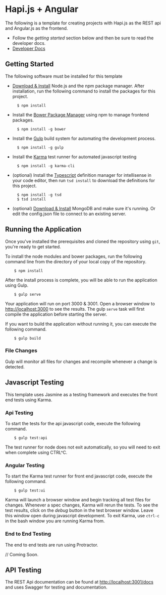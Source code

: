 # Hapi.js + Angular

The following is a template for creating projects with Hapi.js as the REST api and Angular.js as the frontend.

- Follow the *getting started* section below and then be sure to read the developer docs.
- [Developer Docs](/docs)

## Getting Started

The following software must be installed for this template

- [Download & Install](http://www.nodejs.org/download) Node.js and the npm package manager. After installation, run the following command to install the packages for this project.

		$ npm install

- Install the [Bower Package Manager](http://bower.io/) using npm to manage frontend packages.

		$ npm install -g bower

- Install the [Gulp](http://gulpjs.com/) build system for automating the development process.

		$ npm install -g gulp

- Install the [Karma](http://karma-runner.github.io/0.13/index.html) test runner for automated javascript testing

		$ npm install -g karma-cli
		
- (optional) Install the [Typescript]() definition manager for intellisense in your code editor, then run `tsd install` to download the definitions for this project.

		$ npm install -g tsd
		$ tsd install

- (optional) [Download & Install](http://www.mongodb.org/downloads) MongoDB and make sure it's running. Or edit the config.json file to connect to an existing server.

##  Running the Application

Once you've installed the prerequisites and cloned the repository using `git`, you're ready to get started.

To install the node modules and bower packages, run the following command line from the directory of your local copy of the repository.

		$ npm install

After the install process is complete, you will be able to run the application using Gulp.

		$ gulp serve

Your application will run on port 3000 & 3001. Open a browser window to [http://localhost:3000](http://localhost:3000) to see the results. The gulp `serve` task will first compile the application before starting the server.

If you want to build the application without running it, you can execute the following command.

		$ gulp build

### File Changes

Gulp will monitor all files for changes and recompile whenever a change is detected.

## Javascript Testing

This template uses Jasmine as a testing framework and executes the front end tests using Karma.

### Api Testing

To start the tests for the api javascript code, execute the following command.

		$ gulp test:api

The test runner for node does not exit automatically, so you will need to exit when complete using CTRL^C.

### Angular Testing

To start the Karma test runner for front end javascript code, execute the following command.

		$ gulp test:ui

Karma will launch a browser window and begin tracking all test files for changes. Whenever a spec changes, Karma will rerun the tests. To see the test results, click on the *debug* button in the test browser window. Leave this window open during javascript development. To exit Karma, use `ctrl-c` in the bash window you are running Karma from.

### End to End Testing

The end to end tests are run using Protractor.

// Coming Soon.

## API Testing

The REST Api documentation can be found at [http://localhost:3001/docs](http://localhost:3001/docs) and uses Swagger for testing and documentation.
